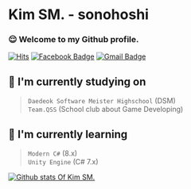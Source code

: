 # Kim SM. - sonohoshi

### 😌 Welcome to my Github profile.
[![Hits](https://hits.seeyoufarm.com/api/count/incr/badge.svg?url=https%3A%2F%2Fgithub.com%2Fsonohoshi)](https://github.com/sonohoshi)
[![Facebook Badge](https://img.shields.io/badge/-Facebook-1877f2?style=flat-square&logo=facebook&logoColor=white&link=https://www.facebook.com/profile.php?id=100007513905040/)](https://www.facebook.com/profile.php?id=100007513905040)
[![Gmail Badge](https://img.shields.io/badge/-Gmail-d14836?style=flat-square&logo=Gmail&logoColor=white&link=mailto:yd111544@gmail.com)](mailto:yd111544@gmail.com)  

## 🏫 I'm currently studying on

> `Daedeok Software Meister Highschool` (DSM)  
> `Team.QSS` (School club about Game Developing)  


## 📃 I'm currently learning
> `Modern C#` (8.x)  
> `Unity Engine` (C# 7.x)

[![Github stats Of Kim SM.](https://github-readme-stats.vercel.app/api?username=sonohoshi)](https://github.com/anuraghazra/github-readme-stats)
